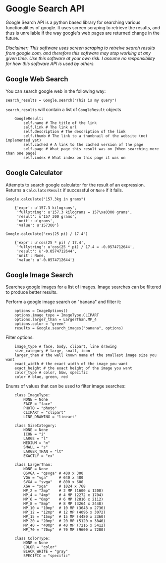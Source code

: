 Google Search API
=====

Google Search API is a python based library for searching various functionalities of google.  It uses screen scraping to retrieve the results, and thus is unreliable if the way google's web pages are returned change in the future.

*Disclaimer: This software uses screen scraping to retreive search results from google.com, and therefore this software may stop working at any given time.  Use this software at your own risk. I assume no responsibility for how this software API is used by others.*

## Google Web Search
You can search google web in the following way:

`search_results = Google.search("This is my query")`

`search_results` will contain a list of `GoogleResult` objects

        GoogleResult:
            self.name # The title of the link
            self.link # The link url
            self.description # The description of the link
            self.thumb # The link to a thumbnail of the website (not implemented yet)
            self.cached # A link to the cached version of the page
            self.page # What page this result was on (When searching more than one page)
            self.index # What index on this page it was on


## Google Calculator
Attempts to search google calculator for the result of an expression. Returns a `CalculatorResult` if successful or `None` if it fails.

`Google.calculate("157.3kg in grams")`

        {'expr': u'157.3 kilograms',
         'fullstring': u'157.3 kilograms = 157\xa0300 grams',
         'result': u'157 300 grams',
         'unit': u'grams',
         'value': u'157300'}

         
`Google.calculate("cos(25 pi) / 17.4")`

        {'expr': u'cos(25 * pi) / 17.4',
         'fullstring': u'cos(25 * pi) / 17.4 = -0.0574712644',
         'result': u'-0.0574712644',
         'unit': None,
         'value': u'-0.0574712644'}

## Google Image Search
Searches google images for a list of images.  Image searches can be filtered to produce better results.

Perform a google image search on "banana" and filter it:

        options = ImageOptions()
        options.image_type = ImageType.CLIPART
        options.larger_than = LargerThan.MP_4
        options.color = "green"
        results = Google.search_images("banana", options)

Filter options:

        image_type # face, body, clipart, line drawing
        size_category # large, small, icon
        larger_than # the well known name of the smallest image size you want
        exact_width # the exact width of the image you want
        exact_height # the exact height of the image you want
        color_type # color, b&w, specific
        color # blue, green, red
        
Enums of values that can be used to filter image searches:

        class ImageType:
            NONE = None
            FACE = "face"
            PHOTO = "photo"
            CLIPART = "clipart"
            LINE_DRAWING = "lineart"
            
        class SizeCategory:
            NONE = None
            ICON = "i"
            LARGE = "l"
            MEDIUM = "m"
            SMALL = "s"
            LARGER_THAN = "lt"
            EXACTLY = "ex"
            
        class LargerThan:
            NONE = None
            QSVGA = "qsvga" # 400 x 300
            VGA = "vga"     # 640 x 480
            SVGA = "svga"   # 800 x 600
            XGA = "xga"     # 1024 x 768
            MP_2 = "2mp"    # 2 MP (1600 x 1200)
            MP_4 = "4mp"    # 4 MP (2272 x 1704)
            MP_6 = "6mp"    # 6 MP (2816 x 2112)
            MP_8 = "8mp"    # 8 MP (3264 x 2448)
            MP_10 = "10mp"  # 10 MP (3648 x 2736)
            MP_12 = "12mp"  # 12 MP (4096 x 3072)
            MP_15 = "15mp"  # 15 MP (4480 x 3360)
            MP_20 = "20mp"  # 20 MP (5120 x 3840)
            MP_40 = "40mp"  # 40 MP (7216 x 5412)
            MP_70 = "70mp"  # 70 MP (9600 x 7200)

        class ColorType:
            NONE = None
            COLOR = "color"
            BLACK_WHITE = "gray"
            SPECIFIC = "specific"


